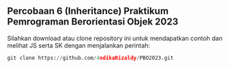 <h2>Percobaan 6 (Inheritance) Praktikum Pemrograman Berorientasi Objek 2023</h2>
Silahkan download atau clone repository ini untuk mendapatkan contoh dan melihat JS serta SK dengan menjalankan perintah:

```python
git clone https://github.com/4ndikaRizaldy/PBO2023.git
```
